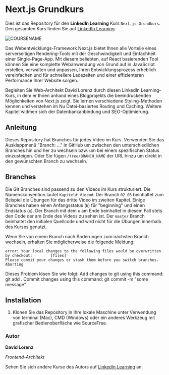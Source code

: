 # Next.js Grundkurs

Dies ist das Repository für den **LinkedIn Learning** Kurs `Next.js Grundkurs`. Den gesamten Kurs finden Sie auf [LinkedIn Learning][lil-course-url].

![COURSENAME][lil-thumbnail-url] 

Das Webentwicklungs-Framework Next.js bietet Ihnen alle Vorteile eines serverseitigen Rendering-Tools mit der Geschwindigkeit und Einfachheit einer Single-Page-App. Mit diesem beliebten, auf React basierenden Tool können Sie eine komplette Webanwendung von Grund auf in JavaScript erstellen, verwalten und anpassen, Ihren Entwicklungsprozess erheblich vereinfachen und für schnellere Ladezeiten und einer effizienteren Performance Ihrer Website sorgen.

Begleiten Sie Web-Architekt David Lorenz durch diesen LinkedIn Learning-Kurs, in dem er Ihnen anhand eines Blogprojekts die beeindruckenden Möglichkeiten von Next.js zeigt.
Sie lernen verschiedene Styling-Methoden kennen und verstehen im Nu Datei-basiertes Routing und Caching. Weitere Kapitel widmen sich der Datenbankanbindung und SEO-Optimierung.


## Anleitung

Dieses Repository hat Branches für jedes Video im Kurs. Verwenden Sie das Ausklappmenü "Branch: ..." in GitHub um zwischen den unterschiedlichen Branches hin und her zu wechseln bzw. um bei einem spezifischen Status einzusteigen. Oder Sie fügen `/tree/BRANCH_NAME` der URL hinzu um direkt in den gewünschten Branch zu wechseln.

## Branches

Die Git Branches sind passend zu den Videos im Kurs strukturiert. Die Namenskonvention lautet `Kapitel#_Video#`. Der Branch `02_03` beinhaltet zum Beispiel die Übungen für das dritte Video im zweiten Kapitel. 
Einige Branches haben einen Anfangsstatus (`b`) für "beginning" und einen Endstatus (`e`). Der Branch mit dem `e` am Ende beinhaltet in diesem Fall stets den Code der am Ende des Videos zu sehen ist. Der `master` Branch beinhaltet den initialen Quellcode und wird nicht für die Übungen innerhalb des Kurses genutzt.

Wenn Sie von einem Branch nach Änderungen zum nächsten Branch wechseln, erhalten Sie möglicherweise die folgende Meldung:

```
error: Your local changes to the following files would be overwritten by checkout:        [files]
Please commit your changes or stash them before you switch branches.
Aborting
```

Dieses Problem lösen Sie wie folgt:
    Add changes to git using this command: git add .
    Commit changes using this command: git commit -m "some message"

## Installation

1. Klonen Sie das Repository in Ihre lokale Maschine unter Verwendung von terminal (Mac), CMD (Windows) oder ein anderes Werkzeug mit grafischer Bedienoberfläche wie SourceTree.


### Autor

**David Lorenz**

_Frontend-Architekt_

Sehen Sie sich andere Kurse des Autors auf [LinkedIn Learning](https://www.linkedin.com/learning/instructors/david-lorenz) an.

[0]: # (Replace these placeholder URLs with actual course URLs)
[lil-course-url]: https://www.linkedin.com/learning/next-js-grundkurs
[lil-thumbnail-url]: https://media.licdn.com/dms/image/v2/D4E0DAQHJx9n0cgVlGQ/learning-public-crop_675_1200/learning-public-crop_675_1200/0/1732012587759?e=2147483647&v=beta&t=JEvEm5ov1gnglwDC27D6qkmedclJzvYeN9QvTtBzKvI

